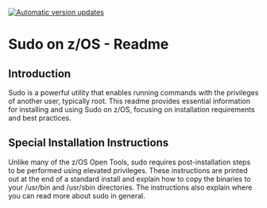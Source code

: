 [![Automatic version updates](https://github.com/ZOSOpenTools/sudoport/actions/workflows/bump.yml/badge.svg)](https://github.com/ZOSOpenTools/sudoport/actions/workflows/bump.yml)

# Sudo on z/OS - Readme

## Introduction
Sudo is a powerful utility that enables running commands with the privileges of another user, typically root. 
This readme provides essential information for installing and using Sudo on z/OS, focusing on 
installation requirements and best practices.

## Special Installation Instructions
Unlike many of the z/OS Open Tools, sudo requires post-installation steps to be performed using
elevated privileges. 
These instructions are printed out at the end of a standard install and explain how to copy the 
binaries to your /usr/bin and /usr/sbin directories. 
The instructions also explain where you can read more about sudo in general.


